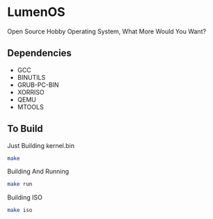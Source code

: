 # LumenOS
Open Source Hobby Operating System, What More Would You Want?

## Dependencies
- GCC
- BINUTILS
- GRUB-PC-BIN
- XORRISO
- QEMU
- MTOOLS

## To Build
Just Building kernel.bin
```bash
make
```

Building And Running
```bash
make run
```

Building ISO
```bash
make iso
```
